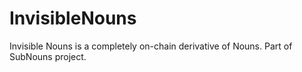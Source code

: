 # InvisibleNouns
Invisible Nouns is a completely on-chain derivative of Nouns. Part of SubNouns project.
